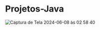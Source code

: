# Projetos-Java
![Captura de Tela 2024-06-08 às 02 58 40](https://github.com/AnjimR3/Projetos-Java/assets/108960991/ea35aecd-4e07-4014-baa3-d0b41ccf48e6)
